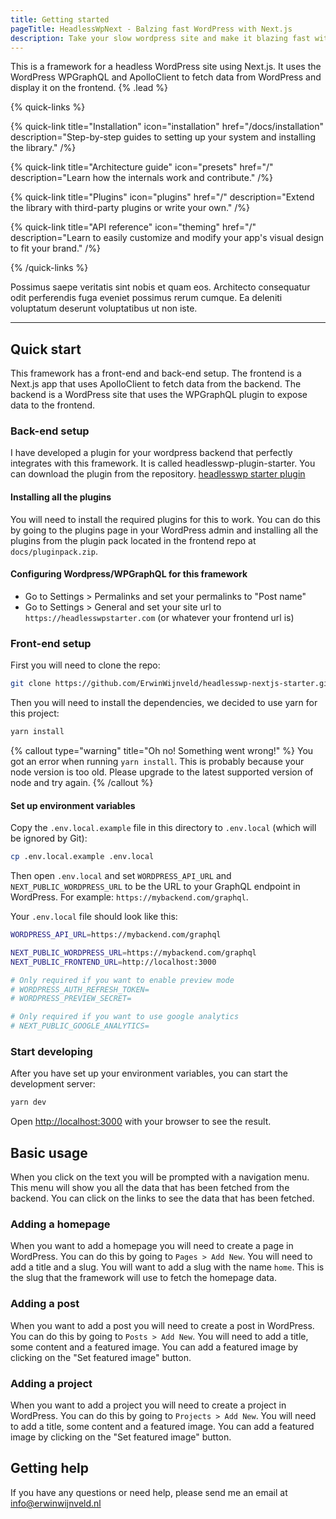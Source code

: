 ```yaml
---
title: Getting started
pageTitle: HeadlessWpNext - Balzing fast WordPress with Next.js
description: Take your slow wordpress site and make it blazing fast with Next.js and WPGraphQL.
---
```


This is a framework for a headless WordPress site using Next.js. It uses the WordPress WPGraphQL and ApolloClient to fetch data from WordPress and display it on the frontend. {% .lead %}

{% quick-links %}

{% quick-link title="Installation" icon="installation" href="/docs/installation" description="Step-by-step guides to setting up your system and installing the library." /%}

{% quick-link title="Architecture guide" icon="presets" href="/" description="Learn how the internals work and contribute." /%}

{% quick-link title="Plugins" icon="plugins" href="/" description="Extend the library with third-party plugins or write your own." /%}

{% quick-link title="API reference" icon="theming" href="/" description="Learn to easily customize and modify your app's visual design to fit your brand." /%}

{% /quick-links %}

Possimus saepe veritatis sint nobis et quam eos. Architecto consequatur odit perferendis fuga eveniet possimus rerum cumque. Ea deleniti voluptatum deserunt voluptatibus ut non iste.

---

## Quick start

This framework has a front-end and back-end setup. The frontend is a Next.js app that uses ApolloClient to fetch data from the backend. The backend is a WordPress site that uses the WPGraphQL plugin to expose data to the frontend.

### Back-end setup

I have developed a plugin for your wordpress backend that perfectly integrates with this framework. It is called headlesswp-plugin-starter. You can download the plugin from the repository. [headlesswp starter plugin](http://https://github.com/ErwinWijnveld/headlesswp-plugin-starter 'headlesswp starter plugin')

#### Installing all the plugins

You will need to install the required plugins for this to work. You can do this by going to the plugins page in your WordPress admin and installing all the plugins from the plugin pack located in the frontend repo at `docs/pluginpack.zip`.

#### Configuring Wordpress/WPGraphQL for this framework

- Go to Settings > Permalinks and set your permalinks to "Post name"
- Go to Settings > General and set your site url to `https://headlesswpstarter.com` (or whatever your frontend url is)

### Front-end setup

First you will need to clone the repo:

```bash
git clone https://github.com/ErwinWijnveld/headlesswp-nextjs-starter.git
```

Then you will need to install the dependencies, we decided to use yarn for this project:

```bash
yarn install
```

{% callout type="warning" title="Oh no! Something went wrong!" %}
You got an error when running `yarn install`. This is probably because your node version is too old. Please upgrade to the latest supported version of node and try again.
{% /callout %}

#### Set up environment variables

Copy the `.env.local.example` file in this directory to `.env.local` (which will be ignored by Git):

```bash
cp .env.local.example .env.local
```

Then open `.env.local` and set `WORDPRESS_API_URL` and `NEXT_PUBLIC_WORDPRESS_URL` to be the URL to your GraphQL endpoint in WordPress. For example: `https://mybackend.com/graphql`.

Your `.env.local` file should look like this:

```bash
WORDPRESS_API_URL=https://mybackend.com/graphql

NEXT_PUBLIC_WORDPRESS_URL=https://mybackend.com/graphql
NEXT_PUBLIC_FRONTEND_URL=http://localhost:3000

# Only required if you want to enable preview mode
# WORDPRESS_AUTH_REFRESH_TOKEN=
# WORDPRESS_PREVIEW_SECRET=

# Only required if you want to use google analytics
# NEXT_PUBLIC_GOOGLE_ANALYTICS=

```

### Start developing

After you have set up your environment variables, you can start the development server:

```bash
yarn dev
```

Open [http://localhost:3000](http://localhost:3000) with your browser to see the result.

## Basic usage

When you click on the text you will be prompted with a navigation menu. This menu will show you all the data that has been fetched from the backend. You can click on the links to see the data that has been fetched.

### Adding a homepage

When you want to add a homepage you will need to create a page in WordPress. You can do this by going to `Pages > Add New`. You will need to add a title and a slug. You will want to add a slug with the name `home`. This is the slug that the framework will use to fetch the homepage data.

### Adding a post

When you want to add a post you will need to create a post in WordPress. You can do this by going to `Posts > Add New`. You will need to add a title, some content and a featured image. You can add a featured image by clicking on the "Set featured image" button.

### Adding a project

When you want to add a project you will need to create a project in WordPress. You can do this by going to `Projects > Add New`. You will need to add a title, some content and a featured image. You can add a featured image by clicking on the "Set featured image" button.

## Getting help

If you have any questions or need help, please send me an email at [info@erwinwijnveld.nl](mailto:info@erwinwijnveld.nl)
